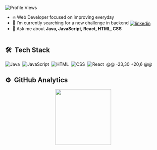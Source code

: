 <p align="left"> <img src="https://komarev.com/ghpvc/?username=tiagocncosta&color=red" alt="Profile Views" /> </p>

- 🔥 Web Developer focused on improving everyday
- 🔭 I’m currently searching for a new challenge in backend <a href="https://www.linkedin.com/in/tiago-costa-0a466018b/" target="_blank">
  <img align="center" src="https://img.shields.io/badge/-LinkedIn-05122A?style=flat&logo=linkedin" alt="linkedin"/></a>
- 💬 Ask me about **Java, JavaScript, React, HTML, CSS**
<br><br>
## 🛠 &nbsp;Tech Stack

![Java](https://img.shields.io/badge/Java-ED8B00?style=for-the-badge&logo=java&logoColor=whit)&nbsp;
![JavaScript](https://img.shields.io/badge/JavaScript-323330?style=for-the-badge&logo=javascript&logoColor=F7DF1E)&nbsp;
![HTML](https://img.shields.io/badge/HTML-239120?style=for-the-badge&logo=html5&logoColor=white)&nbsp;
![CSS](https://img.shields.io/badge/CSS-239120?&style=for-the-badge&logo=css3&logoColor=white)&nbsp;
![React](https://img.shields.io/badge/React-20232A?style=for-the-badge&logo=react&logoColor=61DAFB)&nbsp;
	@@ -23,30 +20,6 @@
## ⚙️ &nbsp;GitHub Analytics

<div align="center">
<img height="180em" src="https://github-readme-stats.vercel.app/api/top-langs/?username=tiagocncosta&layout=compact&theme=dracula" />
</div>
<br>
